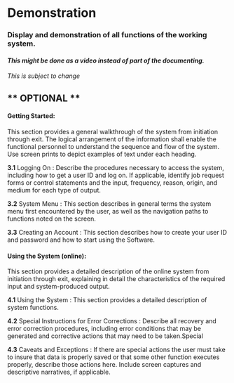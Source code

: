 # Demonstration

### Display and demonstration of all functions of the working system.

#### **_This might be done as a video instead of part of the documenting._**

_This is subject to change_

## ** OPTIONAL **

#### **Getting Started**: 
 This section provides a general walkthrough of the system from initiation through exit.  The logical arrangement of the information shall enable the functional personnel to understand the sequence and flow of the system.  Use screen prints to depict examples of text under each heading.

**3.1** Logging On : Describe the procedures necessary to access the system, including how to get a user ID and log on.  If applicable, identify job request forms or control statements and the input, frequency, reason, origin, and medium for each type of output.

**3.2** System Menu : This section describes in general terms the system menu first encountered by the user, as well as the navigation paths to functions noted on the screen.  

**3.3** Creating an Account : This section describes how to create your user ID and password and how to start using the Software.

#### **Using the System (online)**: 
 This section provides a detailed description of the online system from initiation through exit, explaining in detail the characteristics of the required input and system-produced output.
 
**4.1** Using the System : This section provides a detailed description of system functions.

**4.2** Special Instructions for Error Corrections : Describe all recovery and error correction procedures, including error conditions that may be generated and corrective actions that may need to be taken.Special

**4.3** Caveats and Exceptions : If there are special actions the user must take to insure that data is properly saved or that some other function executes properly, describe those actions here.  Include screen captures and descriptive narratives, if applicable.

